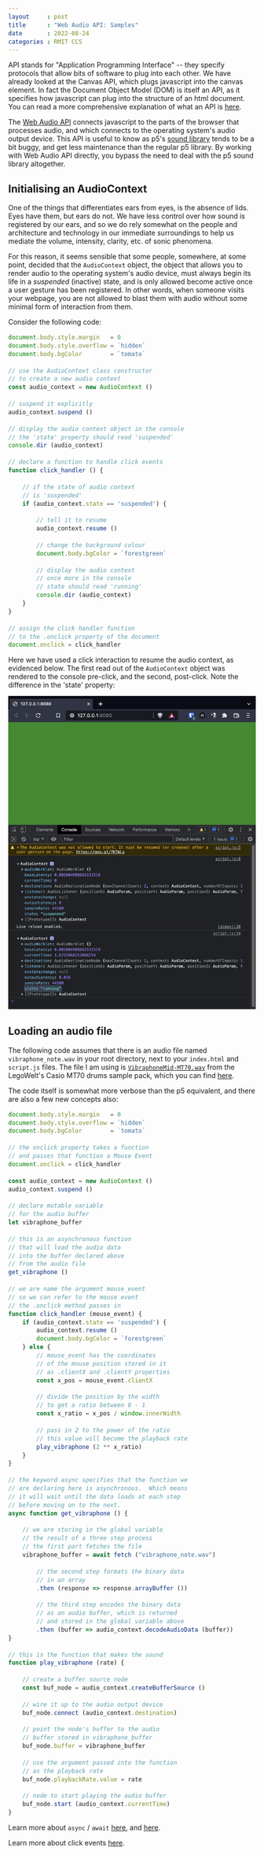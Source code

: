 ```yaml
---
layout     : post
title      : "Web Audio API: Samples"
date       : 2022-08-24
categories : RMIT CCS
---
```


API stands for "Application Programming Interface" -- they specify protocols that allow bits of software to plug into each other.  We have already looked at the Canvas API, which plugs javascript into the canvas element.  In fact the Document Object Model (DOM) is itself an API, as it specifies how javascript can plug into the structure of an html document.  You can read a more comprehensive explanation of what an API is [here](https://developer.mozilla.org/en-US/docs/Learn/JavaScript/Client-side_web_APIs/Introduction).

The [Web Audio API](https://developer.mozilla.org/en-US/docs/Web/API/Web_Audio_API) connects javascript to the parts of the browser that processes audio, and which connects to the operating system's audio output device.  This API is useful to know as p5's [sound library](https://p5js.org/reference/#/libraries/p5.sound) tends to be a bit buggy, and get less maintenance than the regular p5 library.  By working with Web Audio API directly, you bypass the need to deal with the p5 sound library altogether.

##  Initialising an AudioContext

One of the things that differentiates ears from eyes, is the absence of lids.  Eyes have them, but ears do not. We have less control over how sound is registered by our ears, and so we do rely somewhat on the people and architecture and technology in our immediate surroundings to help us mediate the volume, intensity, clarity, etc. of sonic phenomena.

For this reason, it seems sensible that some people, somewhere, at some point, decided that the `AudioContext` object, the object that allows you to render audio to the operating system's audio device, must always begin its life in a *suspended* (inactive) state, and is only allowed become active once a user gesture has been registered.  In other words, when someone visits your webpage, you are not allowed to blast them with audio without some minimal form of interaction from them.

Consider the following code:

```javascript
document.body.style.margin   = 0
document.body.style.overflow = `hidden`
document.body.bgColor        = `tomato`

// use the AudioContext class constructor
// to create a new audio context
const audio_context = new AudioContext ()

// suspend it explicitly
audio_context.suspend ()

// display the audio context object in the console
// the 'state' property should read 'suspended'
console.dir (audio_context)

// declare a function to handle click events
function click_handler () {

    // if the state of audio context
    // is 'suspended'
    if (audio_context.state == 'suspended') {

        // tell it to resume
        audio_context.resume ()

        // change the background colour
        document.body.bgColor = `forestgreen`

        // display the audio context 
        // once more in the console
        // state should read 'running'
        console.dir (audio_context)
    }
}

// assign the click handler function 
// to the .onclick property of the document
document.onclick = click_handler
```

Here we have used a click interaction to resume the audio context, as evidenced below.  The first read out of the `AudioContext` object was rendered to the console pre-click, and the second, post-click.  Note the difference in the 'state' property:

![audio context suspended, then running](/etc/images/audio_context_running.png)

##  Loading an audio file

The following code assumes that there is an audio file named `vibraphone_note.wav` in your root directory, next to your `index.html` and `script.js` files.  The file I am using is [`VibraphoneMid-MT70.wav`](/etc/samples/vibraphone_note.wav) from the LegoWelt's Casio MT70 drums sample pack, which you can find [here](http://legowelt.org/samples/).

The code itself is somewhat more verbose than the p5 equivalent, and there are also a few new concepts also:

```javascript
document.body.style.margin   = 0
document.body.style.overflow = `hidden`
document.body.bgColor        = `tomato`

// the onclick property takes a function
// and passes that function a Mouse Event
document.onclick = click_handler

const audio_context = new AudioContext ()
audio_context.suspend ()

// declare mutable variable
// for the audio buffer
let vibraphone_buffer

// this is an asynchronous function
// that will load the audio data
// into the buffer declared above
// from the audio file
get_vibraphone ()

// we are name the argument mouse_event
// so we can refer to the mouse event
// the .onclick method passes in
function click_handler (mouse_event) { 
    if (audio_context.state == 'suspended') {
        audio_context.resume ()
        document.body.bgColor = `forestgreen`
    } else {
        // mouse_event has the coordinates
        // of the mouse position stored in it
        // as .clientX and .clientY properties
        const x_pos = mouse_event.clientX

        // divide the position by the width
        // to get a ratio between 0 - 1
        const x_ratio = x_pos / window.innerWidth

        // pass in 2 to the power of the ratio
        // this value will become the playback rate
        play_vibraphone (2 ** x_ratio)
    }
}

// the keyword async specifies that the function we
// are declaring here is asynchronous.  Which means
// it will wait until the data loads at each step 
// before moving on to the next.   
async function get_vibraphone () {

    // we are storing in the global variable
    // the result of a three step process
    // the first part fetches the file
    vibraphone_buffer = await fetch ("vibraphone_note.wav")

        // the second step formats the binary data
        // in an array
        .then (response => response.arrayBuffer ())

        // the third step encodes the binary data
        // as an audio buffer, which is returned
        // and stored in the global variable above
        .then (buffer => audio_context.decodeAudioData (buffer))
}

// this is the function that makes the sound
function play_vibraphone (rate) {

    // create a buffer source node
    const buf_node = audio_context.createBufferSource ()

    // wire it up to the audio output device
    buf_node.connect (audio_context.destination)

    // point the node's buffer to the audio 
    // buffer stored in vibraphone_buffer
    buf_node.buffer = vibraphone_buffer

    // use the argument passed into the function
    // as the playback rate
    buf_node.playbackRate.value = rate

    // node to start playing the audio buffer
    buf_node.start (audio_context.currentTime)
}
```

Learn more about `async` / `await` [here](https://youtu.be/XO77Fib9tSI), and [here](https://developer.mozilla.org/en-US/docs/Web/JavaScript/Reference/Operators/await). 

Learn more about click events [here](https://developer.mozilla.org/en-US/docs/Web/API/Element/click_event).


<canvas id=example_0></canvas>
<script>
const cnv  = document.getElementById (`example_0`)
cnv.style.backgroundColor = `tomato`
cnv.width  = cnv.parentElement.scrollWidth
cnv.height = cnv.width * 9 / 16
const audio_context = new AudioContext ()
audio_context.suspend ()
let vibraphone_buffer
get_vibraphone ()
function click_handler (e) {
    if (audio_context.state == 'suspended') {
        audio_context.resume ()
        cnv.style.backgroundColor = `forestgreen`
    } else {
        const x_pos = e.offsetX
        console.log (x_pos)
        const x_ratio = x_pos / cnv.width
        play_vibraphone (2 ** x_ratio)
    }
}
async function get_vibraphone () {
    vibraphone_buffer = await fetch ("/etc/samples/vibraphone_note.wav")
        .then (response => response.arrayBuffer ())
        .then (buffer => audio_context.decodeAudioData (buffer))
}
function play_vibraphone (rate) {
   const buf_node = audio_context.createBufferSource ()
    buf_node.connect (audio_context.destination)
    buf_node.buffer = vibraphone_buffer
    buf_node.playbackRate.value = rate
    buf_node.start (audio_context.currentTime)
}
cnv.onclick = click_handler
</script>
